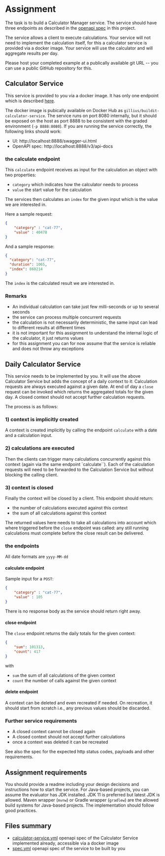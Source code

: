 # Assignment

The task is to build a Calculator Manager service.
The service should have three endpoints as described in the [openapi spec](spec.yml) in this project.

The service allows a client to execute calculations.
Your service will not need to implement the calculation itself, for this a calculator service is provided via a docker image.
Your service will use the calculator and will aggregate results per day.

Please host your completed example at a publically available git URL -- you can use a public GitHub repository for this.

## Calculator Service
This service is provided to you via a docker image. It has only one endpoint which is described [here](calculator-service.yml).

The docker image is pubically available on Docker Hub as `gillius/buildit-calculator-service`. The service runs on port 8080 internally, but it should be exposed on the host as port 8888 to be consistent with the graded environment (`-p 8888:8080`). If you are running the service correctly, the following links should work:

- UI: http://localhost:8888/swagger-ui.html
- OpenAPI spec: http://localhost:8888/v3/api-docs

### the calculate endpoint

This `calculate` endpoint receives as input for the calculation an object with two properties:
- `category` which indicates how the calculator needs to process
- `value` the start value for the calculation

The services then calculates an `index` for the given input which is the value we are interested in.

Here a sample request:
```json
{
    "category" : "cat-77",
    "value" : 40478
}
```

And a sample response:
```json
{
  "category": "cat-77",
  "duration": 1065,
  "index": 860214
}
```
The `index` is the calculated result we are interested in.

### Remarks
- An individual calculation can take just few milli-seconds or up to several seconds
- the service can process multiple concurrent requests
- the calculation is not necessarily deterministic, the same input can lead to different results at different times
- it is not important for this assignment to understand the internal logic of the calculator, it just returns values
- for this assignment you can for now assume that the service is reliable and does not throw any exceptions


## Daily Calculator Service
This service needs to be implemented by you. It will use the above Calculator Service but adds the concept of a daily context to it:
Calculation requests are always executed against a given date.
At end of day a `close` request can be invoked which returns the aggregated totals for the given day.
A closed context should not accept further calculation requests.

The process is as follows:

### 1) context is implicitly created

A context is created implicitly by calling the endpoint `calculate` with a date and a calculation input.

### 2) calculations are executed
Then the clients can trigger many calculations concurrently against this context (again via the same endpoint `calculate``).
Each of the calculation requests will need to be forwarded to the Calculation Service but without blocking the calling client.
 
### 3) context is closed
Finally the context will be closed by a client.
This endpoint should return:
- the number of calculations executed against this context
- the sum of all calculations against this context

The returned values here needs to take all calculations into account which where triggered before the `close` endpoint was called:
any still running calculations must complete before the close result can be delivered.

### the endpoints

All date formats are `yyyy-MM-dd`

#### calculate endpoint

Sample input for a `POST`:
```json
{
    "category" : "cat-77",
    "value" : 105
}
```
There is no response body as the service should return right away.


#### close endpoint

The `close` endpoint returns the daily totals for the given context:

```json
{
    "sum": 101313,
    "count": 417
}
```

with
- `sum` the sum of all calculations of the given context
- `count` the number of calls against the given context


#### delete endpoint
A context can be deleted and even recreated if needed.
On recreation, it should start from scratch i.e., any previous values should be discarded.

### Further service requirements

- A closed context cannot be closed again
- A closed context should not accept further calculations
- once a context was deleted it can be recreated

See also the spec for the expected http status codes, payloads and other requirements.

## Assignment requirements
You should provide a readme including your design decisions and instructions how to start the service.
For Java-based projects, you can assume the evaluator has JDK installed. JDK 11 is preferred but latest JDK is allowed. Maven wrapper (`mvnw`) or Gradle wrapper (`gradlew`) are the allowed build systems for Java-based projects.
The implementation should follow good practices.


## Files summary

- [calculator-service.yml](calculator-service.yml) openapi spec of the Calculator Service implemented already, accessible via a docker image
- [spec.yml](spec.yml) openapi spec of the service to be built by you
